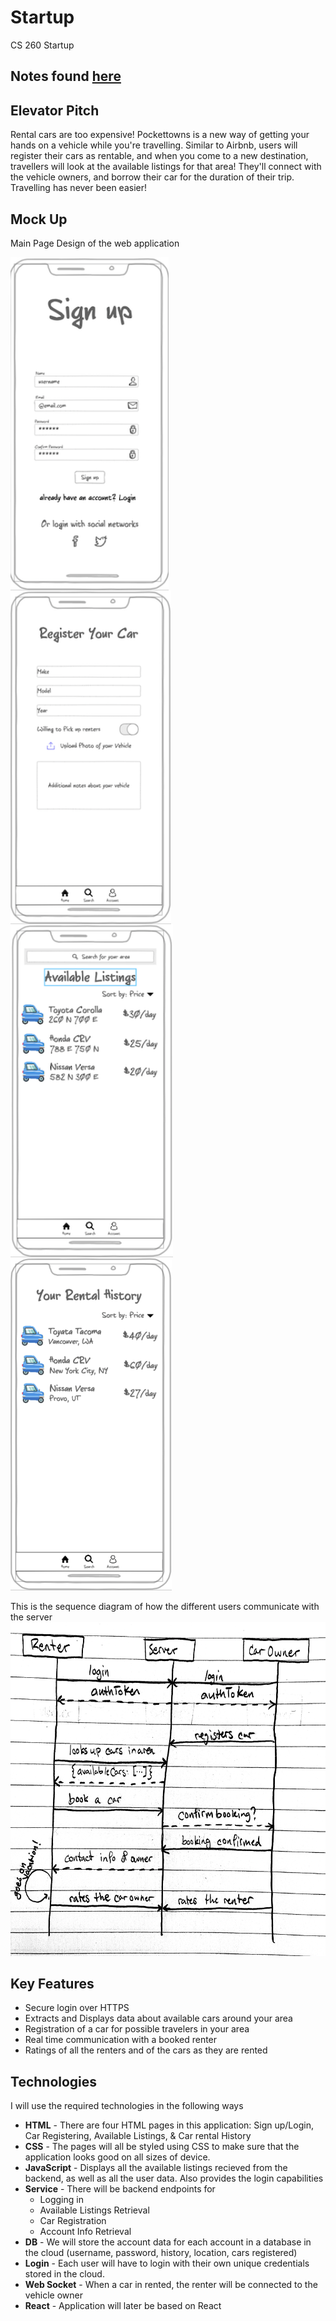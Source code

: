 # Startup
CS 260 Startup

## Notes found [here](notes.md)

## Elevator Pitch
Rental cars are too expensive! Pockettowns is a new way of getting your hands on a vehicle while you're travelling. Similar to Airbnb, users will register their cars as rentable, and when you come to a new destination, travellers will look at the available listings for that area! They'll connect with the vehicle owners, and borrow their car for the duration of their trip. Travelling has never been easier!

## Mock Up
Main Page Design of the web application
<div style="display: inline-block">
    <img style="float: left; height: 400pt" src="mockImages/SignUp.png" />
    <img style="float: left; height: 400pt" src="mockImages/RegisterCar.png" />
    <img style="float: left; height: 400pt" src="mockImages/AvailableListings.png" />
    <img style="float: left; height: 400pt" src="mockImages/RentalHistory.png" />
</div>

This is the sequence diagram of how the different users communicate with the server
<img style="height: 400pt" src="mockImages/_server_diagram.png" />

## Key Features
* Secure login over HTTPS
* Extracts and Displays data about available cars around your area
* Registration of a car for possible travelers in your area
* Real time communication with a booked renter
* Ratings of all the renters and of the cars as they are rented

## Technologies
I will use the required technologies in the following ways
* **HTML** - There are four HTML pages in this application: Sign up/Login, Car Registering, Available Listings, & Car rental History
* **CSS** - The pages will all be styled using CSS to make sure that the application looks good on all sizes of device.
* **JavaScript** - Displays all the available listings recieved from the backend, as well as all the user data. Also provides the login capabilities
* **Service** - There will be backend endpoints for
    * Logging in
    * Available Listings Retrieval
    * Car Registration
    * Account Info Retrieval
* **DB** - We will store the account data for each account in a database in the cloud (username, password, history, location, cars registered)
* **Login** - Each user will have to login with their own unique credentials stored in the cloud.
* **Web Socket** - When a car in rented, the renter will be connected to the vehicle owner
* **React** - Application will later be based on React
